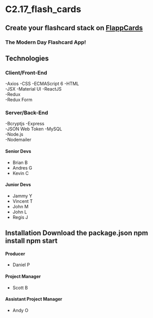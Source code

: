 # C2.17_flash_cards

## Create your flashcard stack on [FlappCards](https://flappcards.com/about) 

### The Modern Day Flashcard App!


## Technologies 
### Client/Front-End
-Axios
-CSS
-ECMAScript 6
-HTML  
-JSX
-Material UI
-ReactJS    
-Redux  
-Redux Form  

### Server/Back-End
-Bcryptjs 
-Express  
-JSON Web Token
-MySQL  
-Node.js    
-Nodemailer


#### **Senior Devs**
- Brian B
- Andres G
- Kevin C

#### Junior Devs
- Jammy Y
- Vincent T
- John M
- John L
- Regis J



## Installation Download the package.json npm install npm start

#### Producer
- Daniel P

#### Project Manager
- Scott B
#### Assistant Project Manager
- Andy O
